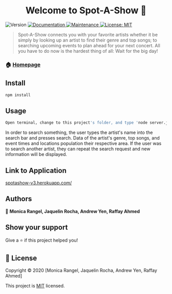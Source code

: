 <h1 align="center">Welcome to Spot-A-Show 👋</h1>
<p>
  <img alt="Version" src="https://img.shields.io/badge/version-2.0.0-blue.svg?cacheSeconds=2592000" />
  <a href="https://github.com/monicarangel95/Project-2#readme" target="_blank">
    <img alt="Documentation" src="https://img.shields.io/badge/documentation-yes-brightgreen.svg" />
  </a>
  <a href="https://github.com/monicarangel95/Project-2/graphs/commit-activity" target="_blank">
    <img alt="Maintenance" src="https://img.shields.io/badge/Maintained%3F-yes-green.svg" />
  </a>
  <a href="https://github.com/monicarangel95/Project-2/blob/master/LICENSE" target="_blank">
    <img alt="License: MIT" src="https://img.shields.io/github/license/monicarangel95/project-2" />
  </a>
</p>

> Spot-A-Show connects you with your favorite artists whether it be simply by looking up an artist to find their genre and top songs; to searching upcoming events to plan ahead for your next concert. All you have to do now is the hardest thing of all: Wait for the big day!

### 🏠 [Homepage](https://github.com/monicarangel95/Project-2)

## Install

```sh
npm install
```

## Usage

```sh
Open terminal, change to this project's folder, and type 'node server.js'
```

In order to search something, the user types the artist's name into the search bar and presses search. Data of the artist's genre, top songs, and event times and locations population their respective area. If the user was to search another artist, they can repeat the search request and new information will be displayed.

## Link to Application

[spotashow-v3.herokuapp.com/](https://spotashow-v3.herokuapp.com/)

## Authors

👤 **Monica Rangel, Jaquelin Rocha, Andrew Yen, Raffay Ahmed**

## Show your support

Give a ⭐️ if this project helped you!

## 📝 License

Copyright © 2020 [Monica Rangel, Jaquelin Rocha, Andrew Yen, Raffay Ahmed]

This project is [MIT](https://github.com/monicarangel95/Project-2/blob/master/LICENSE) licensed.
